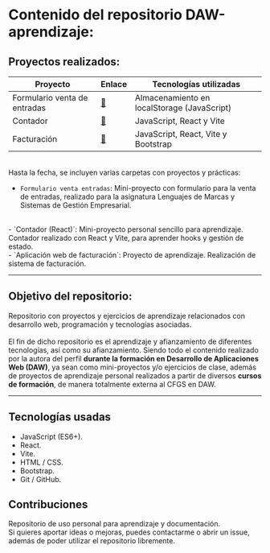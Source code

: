 # Contenido del repositorio DAW-aprendizaje:

## Proyectos realizados:

| Proyecto | Enlace | Tecnologías utilizadas |
| ----------- | ----------- | ----------- |
| Formulario venta de entradas |[📂]([https://github.com/APoves/Repo/tree/main/01%20Cat%20Photo%20App](https://github.com/APoves/DAW-aprendizaje/tree/main/Formulario%20venta%20entradas))| Almacenamiento en localStorage (JavaScript) |
| Contador |[📂](https://github.com/APoves/DAW-aprendizaje/tree/main/Contador%20(React))| JavaScript, React y Vite |
| Facturación |[📂](https://github.com/APoves/DAW-aprendizaje/tree/main/Invoice%20system%20(React))| JavaScript, React, Vite y Bootstrap |


<br>
Hasta la fecha, se incluyen varias carpetas con proyectos y prácticas:

- `Formulario venta entradas`: Mini-proyecto con formulario para la venta de entradas, realizado para la asignatura Lenguajes de Marcas y Sistemas de Gestión Empresarial.
<br>
- `Contador (React)`: Mini-proyecto personal sencillo para aprendizaje. Contador realizado con React y Vite, para aprender hooks y gestión de estado.
<br>
- `Aplicación web de facturación`: Proyecto de aprendizaje. Realización de sistema de facturación.


---

## Objetivo del repositorio:
  Repositorio con proyectos y ejercicios de aprendizaje relacionados con desarrollo web, programación y tecnologías asociadas.
  <br>
<br>
  El fin de dicho repositorio es el aprendizaje y afianzamiento de diferentes tecnologías, así como su afianzamiento. Siendo todo el contenido realizado por la autora del perfil **durante la formación en Desarrollo de Aplicaciones Web (DAW)**, ya sean como mini-proyectos y/o ejercicios de clase, además de proyectos de aprendizaje personal realizados a partir de diversos **cursos de formación**, de manera totalmente externa al CFGS en DAW.

---




## Tecnologías usadas

- JavaScript (ES6+).
- React.
- Vite.
- HTML / CSS.
- Bootstrap.
- Git / GitHub.



## Contribuciones
  Repositorio de uso personal para aprendizaje y documentación.
<br>
  Si quieres aportar ideas o mejoras, puedes contactarme o abrir un issue, además de poder utilizar el repositorio libremente.
